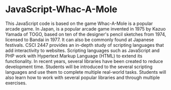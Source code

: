 # JavaScript-Whac-A-Mole
 This JavaScript code is based on the game Whac-A-Mole is a popular arcade game. In Japan, is a popular arcade game invented in 1975 by Kazuo Yamada of TOGO, based on ten of the designer's pencil sketches from 1974, licensed to Bandai in 1977. It can also be commonly found at Japanese festivals.   CSCI 2447 provides an in-depth study of scripting languages that add interactivity to websites. Scripting languages such as JavaScript and PHP work with Hypertext Markup Language (HTML) to extend its functionality. In recent years, several libraries have been created to reduce development time. Students will be introduced to the several scripting languages and use them to complete multiple real-world tasks. Students will also learn how to work with several popular libraries and through multiple exercises. 

